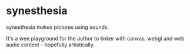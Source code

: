 # synesthesia

synesthesia makes pictures using sounds.

It's a wee playground for the author to tinker with canvas, webgl and web audio context - hopefully artistically.